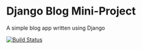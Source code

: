 # Django Blog Mini-Project

A simple blog app written using Django

[![Build Status](https://travis-ci.org/josep-pujol/learning_django-blog.svg?branch=master)](https://travis-ci.org/josep-pujol/learning_django-blog)